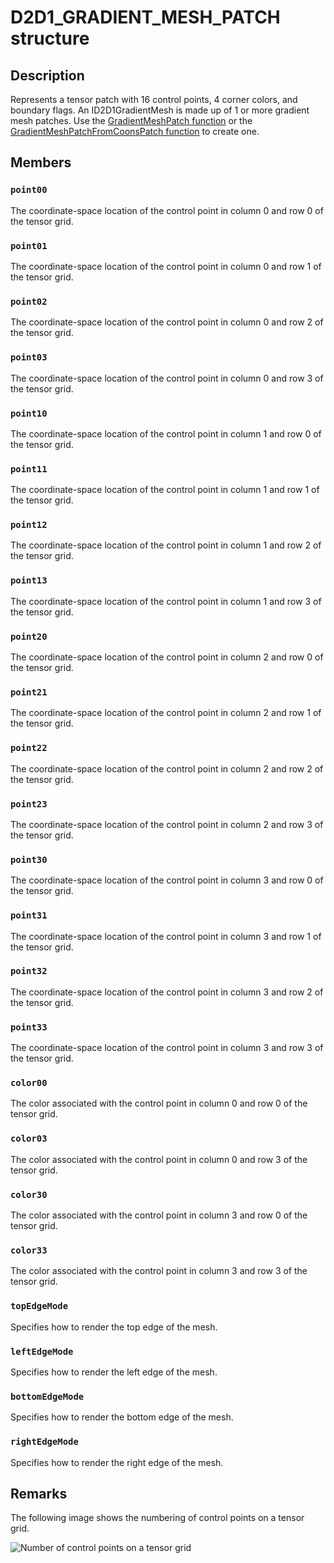 # D2D1_GRADIENT_MESH_PATCH structure

## Description

Represents a tensor patch with 16 control points, 4 corner colors, and boundary flags. An ID2D1GradientMesh is made up of 1 or more gradient mesh patches.
Use the [GradientMeshPatch function](https://learn.microsoft.com/windows/desktop/api/d2d1_3helper/nf-d2d1_3helper-gradientmeshpatch) or the [GradientMeshPatchFromCoonsPatch function](https://learn.microsoft.com/windows/desktop/api/d2d1_3helper/nf-d2d1_3helper-gradientmeshpatchfromcoonspatch) to create one.

## Members

### `point00`

The coordinate-space location of the control point in column 0 and row 0 of the tensor grid.

### `point01`

The coordinate-space location of the control point in column 0 and row 1 of the tensor grid.

### `point02`

The coordinate-space location of the control point in column 0 and row 2 of the tensor grid.

### `point03`

The coordinate-space location of the control point in column 0 and row 3 of the tensor grid.

### `point10`

The coordinate-space location of the control point in column 1 and row 0 of the tensor grid.

### `point11`

The coordinate-space location of the control point in column 1 and row 1 of the tensor grid.

### `point12`

The coordinate-space location of the control point in column 1 and row 2 of the tensor grid.

### `point13`

The coordinate-space location of the control point in column 1 and row 3 of the tensor grid.

### `point20`

The coordinate-space location of the control point in column 2 and row 0 of the tensor grid.

### `point21`

The coordinate-space location of the control point in column 2 and row 1 of the tensor grid.

### `point22`

The coordinate-space location of the control point in column 2 and row 2 of the tensor grid.

### `point23`

The coordinate-space location of the control point in column 2 and row 3 of the tensor grid.

### `point30`

The coordinate-space location of the control point in column 3 and row 0 of the tensor grid.

### `point31`

The coordinate-space location of the control point in column 3 and row 1 of the tensor grid.

### `point32`

The coordinate-space location of the control point in column 3 and row 2 of the tensor grid.

### `point33`

The coordinate-space location of the control point in column 3 and row 3 of the tensor grid.

### `color00`

The color associated with the control point in column 0 and row 0 of the tensor grid.

### `color03`

The color associated with the control point in column 0 and row 3 of the tensor grid.

### `color30`

The color associated with the control point in column 3 and row 0 of the tensor grid.

### `color33`

The color associated with the control point in column 3 and row 3 of the tensor grid.

### `topEdgeMode`

Specifies how to render the top edge of the mesh.

### `leftEdgeMode`

Specifies how to render the left edge of the mesh.

### `bottomEdgeMode`

Specifies how to render the bottom edge of the mesh.

### `rightEdgeMode`

Specifies how to render the right edge of the mesh.

## Remarks

The following image shows the numbering of control points on a tensor grid.

![Number of control points on a tensor grid](https://learn.microsoft.com/windows/win32/api/d2d1_3/images/tensorpatch.png)